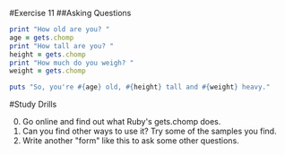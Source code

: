 #Exercise 11
##Asking Questions

```ruby
print "How old are you? "
age = gets.chomp
print "How tall are you? "
height = gets.chomp
print "How much do you weigh? "
weight = gets.chomp

puts "So, you're #{age} old, #{height} tall and #{weight} heavy."
```

#Study Drills

0. Go online and find out what Ruby's gets.chomp does.
0. Can you find other ways to use it? Try some of the samples you find.
0. Write another "form" like this to ask some other questions.

